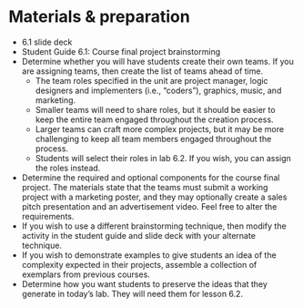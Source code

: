 # Materials & preparation

- 6.1 slide deck
- Student Guide 6.1: Course final project brainstorming
- Determine whether you will have students create their own teams. If you are assigning teams, then create the list of teams ahead of time.
  - The team roles specified in the unit are project manager, logic designers and implementers (i.e., “coders”), graphics, music, and marketing.
  - Smaller teams will need to share roles, but it should be easier to keep the entire team engaged throughout the creation process.
  - Larger teams can craft more complex projects, but it may be more challenging to keep all team members engaged throughout the process.
  - Students will select their roles in lab 6.2. If you wish, you can assign the roles instead.
- Determine the required and optional components for the course final project. The materials state that the teams must submit a working project with a marketing poster, and they may optionally create a sales pitch presentation and an advertisement video. Feel free to alter the requirements.
- If you wish to use a different brainstorming technique, then modify the activity in the student guide and slide deck with your alternate technique.
- If you wish to demonstrate examples to give students an idea of the complexity expected in their projects, assemble a collection of exemplars from previous courses.
- Determine how you want students to preserve the ideas that they generate in today’s lab. They will need them for lesson 6.2.

